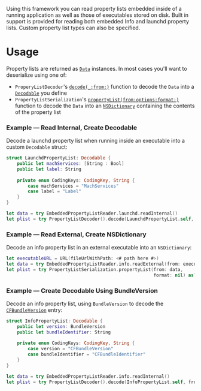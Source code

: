 Using this framework you can read property lists embedded inside of a running application as well as those of
executables stored on disk. Built in support is provided for reading both embedded Info and launchd property lists.
Custom property list types can also be specified.

# Usage
Property lists are returned as [`Data`](https://developer.apple.com/documentation/foundation/data) instances. In most
cases you'll want to deserialize using one of:
 * `ProperyListDecoder`'s
   [`decode(_:from:)`](https://developer.apple.com/documentation/foundation/propertylistdecoder/2895397-decode)
   function to decode the `Data` into a [`Decodable`](https://developer.apple.com/documentation/swift/decodable)
   you define
 * `PropertyListSerialization`'s 
   [`propertyList(from:options:format:)`](https://developer.apple.com/documentation/foundation/propertylistserialization/1409678-propertylist)
   function to decode the `Data` into an 
   [`NSDictionary`](https://developer.apple.com/documentation/foundation/nsdictionary) containing the contents of the
   property list

### Example — Read Internal, Create Decodable
Decode a launchd property list when running inside an executable into a custom `Decodable` struct:
```swift
struct LaunchdPropertyList: Decodable {
    public let machServices: [String : Bool]
    public let label: String
    
    private enum CodingKeys: CodingKey, String {
        case machServices = "MachServices"
        case label = "Label"
    }
}

let data = try EmbeddedPropertyListReader.launchd.readInternal()
let plist = try PropertyListDecoder().decode(LaunchdPropertyList.self, from: data)
```

### Example — Read External, Create NSDictionary
Decode an info property list in an external executable into an `NSDictionary`:
```swift
let executableURL = URL(fileUrlWithPath: <# path here #>)
let data = try EmbeddedPropertyListReader.info.readExternal(from: executableURL)
let plist = try PropertyListSerialization.propertyList(from: data,
                                                       format: nil) as? NSDictionary
```

### Example — Create Decodable Using BundleVersion
Decode an info property list, using `BundleVersion` to decode the 
 [`CFBundleVersion`](https://developer.apple.com/documentation/bundleresources/information_property_list/cfbundleversion) 
entry:

```swift
struct InfoPropertyList: Decodable {
    public let version: BundleVersion
    public let bundleIdentifier: String
    
    private enum CodingKeys: CodingKey, String {
        case version = "CFBundleVersion"
        case bundleIdentifier = "CFBundleIdentifier"
    }
}

let data = try EmbeddedPropertyListReader.info.readInternal()
let plist = try PropertyListDecoder().decode(InfoPropertyList.self, from: data)
```
